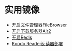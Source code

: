 # 实用镜像
- [开启文件管理器FileBrowser](./开启文件管理器FileBrowser.md)
- [开启下载服务器Air2](./开启下载服务器Air2.md)
- [开启Redis](./开启Redis.md)
- [Koodo Reader阅读器部署](./KoodoReader阅读器部署.md)
